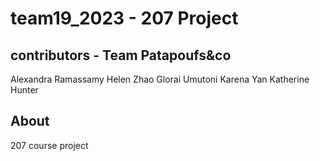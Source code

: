 # team19_2023 - 207 Project

## contributors - Team Patapoufs&co

Alexandra Ramassamy
Helen Zhao
Glorai Umutoni
Karena Yan
Katherine Hunter

## About

207 course project